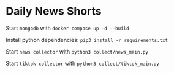# Daily News Shorts

Start `mongodb` with `docker-compose up -d --build`

Install python dependencies:
`pip3 install -r requirements.txt`

Start `news collector` with `python3 collect/news_main.py`

Start `tiktok collector` with `python3 collect/tiktok_main.py`

